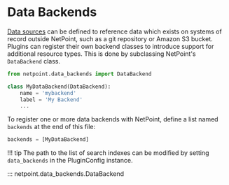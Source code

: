 # Data Backends

[Data sources](../../models/core/datasource.md) can be defined to reference data which exists on systems of record outside NetPoint, such as a git repository or Amazon S3 bucket. Plugins can register their own backend classes to introduce support for additional resource types. This is done by subclassing NetPoint's `DataBackend` class.

```python title="data_backends.py"
from netpoint.data_backends import DataBackend

class MyDataBackend(DataBackend):
    name = 'mybackend'
    label = 'My Backend'
    ...
```

To register one or more data backends with NetPoint, define a list named `backends` at the end of this file:

```python title="data_backends.py"
backends = [MyDataBackend]
```

!!! tip
    The path to the list of search indexes can be modified by setting `data_backends` in the PluginConfig instance.

::: netpoint.data_backends.DataBackend

